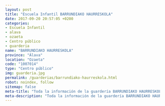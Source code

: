 ```yaml
---
layout: post
title: "Escuela Infantil BARRUNDIAKO HAURRESKOLA"
date: 2017-09-20 20:57:05 +0200
categories:
- Escuela Infantil
- alava
- ozaeta
- Centro público
- guarderia
name: "BARRUNDIAKO HAURRESKOLA"
province: "Álava"
location: "Ozaeta"
code: "1007014"
type: "Centro público"
img: guarderia.jpg
permalink: /guarderias/barrundiako-haurreskola.html
robot: noindex, follow
sitemap: false
meta-title: "Toda la información de la guardería BARRUNDIAKO HAURRESKOLA"
meta-description: "Toda la información de la guardería BARRUNDIAKO HAURRESKOLA"
---
```

